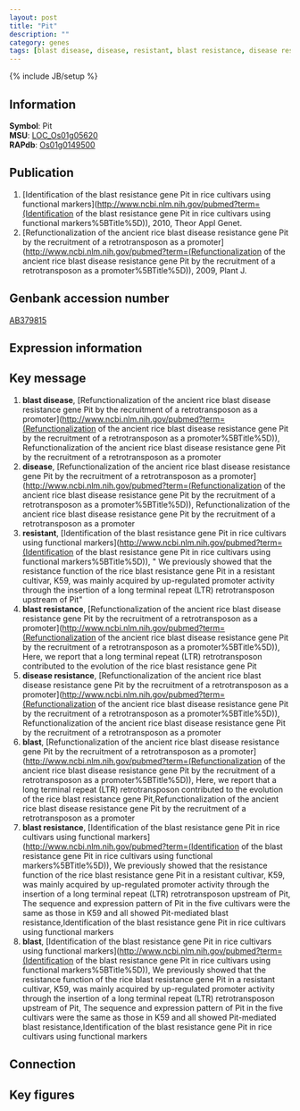 ```yaml
---
layout: post
title: "Pit"
description: ""
category: genes
tags: [blast disease, disease, resistant, blast resistance, disease resistance, blast, Gene]
---
```

{% include JB/setup %}

## Information
__Symbol__: Pit  
__MSU__: [LOC_Os01g05620](http://rice.plantbiology.msu.edu/cgi-bin/ORF_infopage.cgi?orf=LOC_Os01g05620)  
__RAPdb__: [Os01g0149500](http://rapdb.dna.affrc.go.jp/viewer/gbrowse_details/irgsp1?name=Os01g0149500)  

## Publication
1. [Identification of the blast resistance gene Pit in rice cultivars using functional markers](http://www.ncbi.nlm.nih.gov/pubmed?term=(Identification of the blast resistance gene Pit in rice cultivars using functional markers%5BTitle%5D)), 2010, Theor Appl Genet.
2. [Refunctionalization of the ancient rice blast disease resistance gene Pit by the recruitment of a retrotransposon as a promoter](http://www.ncbi.nlm.nih.gov/pubmed?term=(Refunctionalization of the ancient rice blast disease resistance gene Pit by the recruitment of a retrotransposon as a promoter%5BTitle%5D)), 2009, Plant J.

## Genbank accession number
[AB379815](http://www.ncbi.nlm.nih.gov/nuccore/AB379815)

## Expression information

## Key message
1. __blast disease__, [Refunctionalization of the ancient rice blast disease resistance gene Pit by the recruitment of a retrotransposon as a promoter](http://www.ncbi.nlm.nih.gov/pubmed?term=(Refunctionalization of the ancient rice blast disease resistance gene Pit by the recruitment of a retrotransposon as a promoter%5BTitle%5D)), Refunctionalization of the ancient rice blast disease resistance gene Pit by the recruitment of a retrotransposon as a promoter
2. __disease__, [Refunctionalization of the ancient rice blast disease resistance gene Pit by the recruitment of a retrotransposon as a promoter](http://www.ncbi.nlm.nih.gov/pubmed?term=(Refunctionalization of the ancient rice blast disease resistance gene Pit by the recruitment of a retrotransposon as a promoter%5BTitle%5D)), Refunctionalization of the ancient rice blast disease resistance gene Pit by the recruitment of a retrotransposon as a promoter
3. __resistant__, [Identification of the blast resistance gene Pit in rice cultivars using functional markers](http://www.ncbi.nlm.nih.gov/pubmed?term=(Identification of the blast resistance gene Pit in rice cultivars using functional markers%5BTitle%5D)), " We previously showed that the resistance function of the rice blast resistance gene Pit in a resistant cultivar, K59, was mainly acquired by up-regulated promoter activity through the insertion of a long terminal repeat (LTR) retrotransposon upstream of Pit"
4. __blast resistance__, [Refunctionalization of the ancient rice blast disease resistance gene Pit by the recruitment of a retrotransposon as a promoter](http://www.ncbi.nlm.nih.gov/pubmed?term=(Refunctionalization of the ancient rice blast disease resistance gene Pit by the recruitment of a retrotransposon as a promoter%5BTitle%5D)),  Here, we report that a long terminal repeat (LTR) retrotransposon contributed to the evolution of the rice blast resistance gene Pit
5. __disease resistance__, [Refunctionalization of the ancient rice blast disease resistance gene Pit by the recruitment of a retrotransposon as a promoter](http://www.ncbi.nlm.nih.gov/pubmed?term=(Refunctionalization of the ancient rice blast disease resistance gene Pit by the recruitment of a retrotransposon as a promoter%5BTitle%5D)), Refunctionalization of the ancient rice blast disease resistance gene Pit by the recruitment of a retrotransposon as a promoter
6. __blast__, [Refunctionalization of the ancient rice blast disease resistance gene Pit by the recruitment of a retrotransposon as a promoter](http://www.ncbi.nlm.nih.gov/pubmed?term=(Refunctionalization of the ancient rice blast disease resistance gene Pit by the recruitment of a retrotransposon as a promoter%5BTitle%5D)),  Here, we report that a long terminal repeat (LTR) retrotransposon contributed to the evolution of the rice blast resistance gene Pit,Refunctionalization of the ancient rice blast disease resistance gene Pit by the recruitment of a retrotransposon as a promoter
7. __blast resistance__, [Identification of the blast resistance gene Pit in rice cultivars using functional markers](http://www.ncbi.nlm.nih.gov/pubmed?term=(Identification of the blast resistance gene Pit in rice cultivars using functional markers%5BTitle%5D)),  We previously showed that the resistance function of the rice blast resistance gene Pit in a resistant cultivar, K59, was mainly acquired by up-regulated promoter activity through the insertion of a long terminal repeat (LTR) retrotransposon upstream of Pit, The sequence and expression pattern of Pit in the five cultivars were the same as those in K59 and all showed Pit-mediated blast resistance,Identification of the blast resistance gene Pit in rice cultivars using functional markers
8. __blast__, [Identification of the blast resistance gene Pit in rice cultivars using functional markers](http://www.ncbi.nlm.nih.gov/pubmed?term=(Identification of the blast resistance gene Pit in rice cultivars using functional markers%5BTitle%5D)),  We previously showed that the resistance function of the rice blast resistance gene Pit in a resistant cultivar, K59, was mainly acquired by up-regulated promoter activity through the insertion of a long terminal repeat (LTR) retrotransposon upstream of Pit, The sequence and expression pattern of Pit in the five cultivars were the same as those in K59 and all showed Pit-mediated blast resistance,Identification of the blast resistance gene Pit in rice cultivars using functional markers

## Connection

## Key figures


